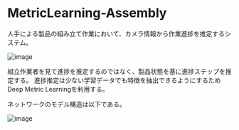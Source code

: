 # MetricLearning-Assembly

人手による製品の組み立て作業において、カメラ情報から作業進捗を推定するシステム。

![image](https://user-images.githubusercontent.com/64144764/196973343-f7bd209a-55e4-4004-a438-19716c4a4ff2.png)


組立作業者を見て進捗を推定するのではなく、製品状態を基に進捗ステップを推定する。
進捗推定は少ない学習データでも特徴を抽出できるようにするためDeep Metric Learningを利用する。

ネットワークのモデル構造は以下である。

![image](https://user-images.githubusercontent.com/64144764/196383560-72e829a7-45b8-48c4-95e0-85b1e3cdc6fc.png)
